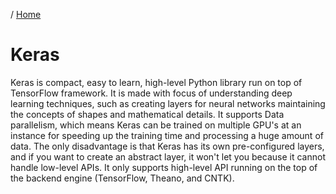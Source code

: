 / [Home](index.md)

# Keras

Keras is compact, easy to learn, high-level Python library run on top of TensorFlow framework. It is made with focus of understanding deep learning techniques, such as creating layers for neural networks maintaining the concepts of shapes and mathematical details. It supports Data parallelism, which means Keras can be trained on multiple GPU's at an instance for speeding up the training time and processing a huge amount of data. The only disadvantage is that Keras has its own pre-configured layers, and if you want to create an abstract layer, it won't let you because it cannot handle low-level APIs. It only supports high-level API running on the top of the backend engine (TensorFlow, Theano, and CNTK).
